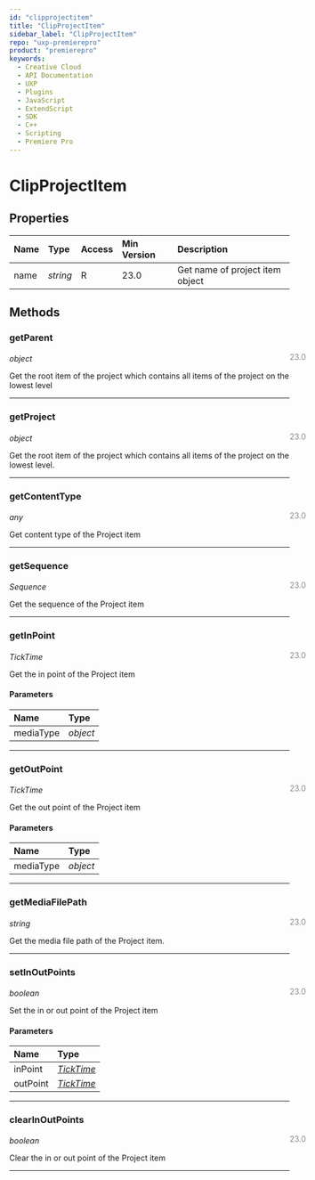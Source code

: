 ```yaml
---
id: "clipprojectitem"
title: "ClipProjectItem"
sidebar_label: "ClipProjectItem"
repo: "uxp-premierepro"
product: "premierepro"
keywords:
  - Creative Cloud
  - API Documentation
  - UXP
  - Plugins
  - JavaScript
  - ExtendScript
  - SDK
  - C++
  - Scripting
  - Premiere Pro
---
```


# ClipProjectItem

## Properties

| Name | Type | Access | Min Version | Description |
| :------ | :------ | :------ | :------ | :------ |
| name | *string* | R | 23.0 | Get name of project item object |

## Methods

### getParent

<span class="minversion" style="display: block; margin-bottom: -1em; margin-left: 36em; float:left; opacity:0.5;">23.0</span>

*object*

Get the root item of the project which contains all items of the project on the lowest level


___

### getProject

<span class="minversion" style="display: block; margin-bottom: -1em; margin-left: 36em; float:left; opacity:0.5;">23.0</span>

*object*

Get the root item of the project which contains all items of the project on the lowest level.


___

### getContentType

<span class="minversion" style="display: block; margin-bottom: -1em; margin-left: 36em; float:left; opacity:0.5;">23.0</span>

*any*

Get content type of the Project item


___

### getSequence

<span class="minversion" style="display: block; margin-bottom: -1em; margin-left: 36em; float:left; opacity:0.5;">23.0</span>

*Sequence*

Get the sequence of the Project item


___

### getInPoint

<span class="minversion" style="display: block; margin-bottom: -1em; margin-left: 36em; float:left; opacity:0.5;">23.0</span>

*TickTime*

Get the in point of the Project item

#### Parameters

| Name | Type |
| :------ | :------ |
| mediaType | *object* |

___

### getOutPoint

<span class="minversion" style="display: block; margin-bottom: -1em; margin-left: 36em; float:left; opacity:0.5;">23.0</span>

*TickTime*

Get the out point of the Project item

#### Parameters

| Name | Type |
| :------ | :------ |
| mediaType | *object* |

___

### getMediaFilePath

<span class="minversion" style="display: block; margin-bottom: -1em; margin-left: 36em; float:left; opacity:0.5;">23.0</span>

*string*

Get the media file path of the Project item.


___

### setInOutPoints

<span class="minversion" style="display: block; margin-bottom: -1em; margin-left: 36em; float:left; opacity:0.5;">23.0</span>

*boolean*

Set the in or out point of the Project item

#### Parameters

| Name | Type |
| :------ | :------ |
| inPoint | [*TickTime*](/ppro_reference/classes/ticktime/) |
| outPoint | [*TickTime*](/ppro_reference/classes/ticktime/) |

___

### clearInOutPoints

<span class="minversion" style="display: block; margin-bottom: -1em; margin-left: 36em; float:left; opacity:0.5;">23.0</span>

*boolean*

Clear the in or out point of the Project item

___
